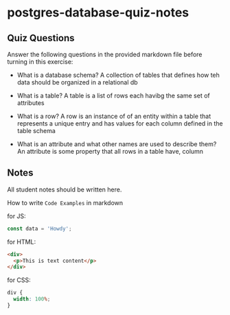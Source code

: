 # postgres-database-quiz-notes

## Quiz Questions

Answer the following questions in the provided markdown file before turning in this exercise:

- What is a database schema?
  A collection of tables that defines how teh data should be organized in a relational db

- What is a table?
  A table is a list of rows each havibg the same set of attributes

- What is a row?
  A row is an instance of of an entity within a table that represents a unique entry and has values for each column defined in the table schema

- What is an attribute and what other names are used to describe them?
  An attribute is some property that all rows in a table have, column

## Notes

All student notes should be written here.

How to write `Code Examples` in markdown

for JS:

```javascript
const data = 'Howdy';
```

for HTML:

```html
<div>
  <p>This is text content</p>
</div>
```

for CSS:

```css
div {
  width: 100%;
}
```
